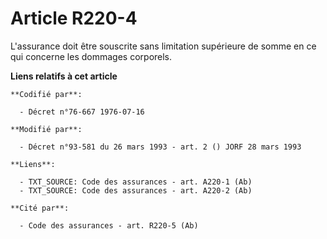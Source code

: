 # Article R220-4

L'assurance doit être souscrite sans limitation supérieure de somme en ce qui concerne les dommages corporels.

**Liens relatifs à cet article**

	**Codifié par**:

	  - Décret n°76-667 1976-07-16

	**Modifié par**:

	  - Décret n°93-581 du 26 mars 1993 - art. 2 () JORF 28 mars 1993

	**Liens**:

	  - TXT_SOURCE: Code des assurances - art. A220-1 (Ab)
	  - TXT_SOURCE: Code des assurances - art. A220-2 (Ab)

	**Cité par**:

	  - Code des assurances - art. R220-5 (Ab)
